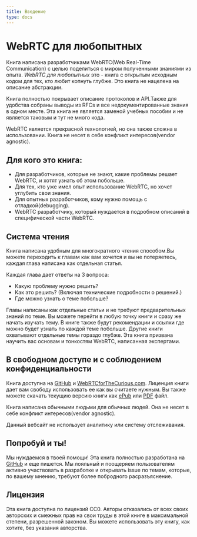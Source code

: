 ```yaml
---
title: Введение
type: docs
---
```


# WebRTC для любопытных

Книга написана разработчиками WebRTC(Web Real-Time Communication) с целью поделиться с миром полученными знаниями из опыта.
_WebRTC для любопытных_ это - книга с открытым исходным кодом для тех, кто любит копнуть глубже.
Это книга не нацелена на описание абстракции.

Книга полностью покрывает описание протоколов и API.Также для удобства собраны выводы из RFCs и все недокументированные знания в одном месте.
Эта книга не является заменой учебных пособии и не является таковым и тут не много кода.

WebRTC является прекрасной технологией, но она также сложна в использовании. Книга не несет в себе конфликт интересов(vendor agnostic).

## Для кого это книга:

* Для разработчиков, которые не знают, какие проблемы решает WebRTC, и хотят узнать об этом побольше.
* Для тех, кто уже имел опыт использование WebRTC, но хочет углубить свои знания.
* Для опытных разработчиков, кому нужно помощь с отладкой(debugging).
* WebRTC разработчику, который нуждается в подробном описаний в специфической части WebRTC.

## Система чтения

Книга написана удобным для многократного чтения способом.Вы можете переходить к главам как вам хочется и вы не потеряетесь, каждая глава написана как отдельная статья.

Каждая глава дает ответы на 3 вопроса:

* Какую проблему нужно решить?
* Как это решить? (Включая технические подробности о решений.)
* Где можно узнать о теме побольше?

Главы написаны как отдельные статьи и не требуют предварительных знаний по теме. Вы можете перейти в любую точку книги и сразу же начать изучать тему. В книге также будут рекомендации и ссылки где можно будет узнать по каждой теме побольше.
Другие книги охватывают отдельные темы гораздо глубже. Эта книга призвана научить вас основам и тонкостям WebRTC, написанная экспертами.

## В свободном доступе и с соблюдением конфиденциальности

Книга доступна на [GitHub](https://github.com/webrtc-for-the-curious/webrtc-for-the-curious) и [WebRTCforTheCurious.com](https://webrtcforthecurious.com).
Лиценция книги дает вам свободу использовать ее как вы считаете нужным. Вы также можете скачать текущию версию книги как [ePub](https://webrtcforthecurious.com/docs/webrtc-for-the-curious.epub)
или [PDF](https://webrtcforthecurious.com/docs/webrtc-for-the-curious.pdf) файл.

Книга написана обычными людьми для обычных людей. Она не несет в себе конфликт интересов(vendor agnostic).

Данный вебсайт не использует аналитику или систему отслеживания.

## Попробуй и ты!

Мы нуждаемся в твоей помощи! Эта книга полностью разработана на [GitHub](https://github.com/webrtc-for-the-curious/webrtc-for-the-curious)
и еще пишется. Мы лояльный и поощеряем пользователям активно участвовать в разработке и открывать issue по темам, которые, по вашему мнению, требуют более побродного расразъяснение.

## Лицензия

Эта книга доступна по лицензий CC0. Авторы отказались от всех своих авторских и смежных прав на свои труды в этой книге в максимальной степени, разрешенной законом. Вы можете использовать эту книгу, как хотите, без указания авторства.
